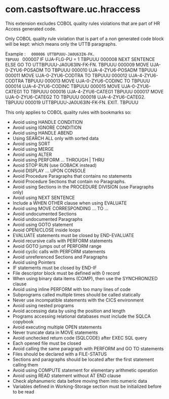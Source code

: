 # com.castsoftware.uc.hraccess

This extension excludes COBOL quality rules violations that are part of HR Access generated code.

Only COBOL quality rule violation that is part of a non generated code block will be kept: which means only the UTTB paragraphs. 

Example : 
`	000006 UTTBPUUU-JA0U63IN-FK.                                            TBPUUU 
`	000007           IF    UJA-FLG-PU = 1                                   TBPUUU 
	000008           NEXT SENTENCE ELSE GO TO UTTBPUUU-JA0U63IN-FK-FN.      TBPUUU 
	000009     MOVE        UJA-0-ZYU6-POSADM TO                             TBPUUU 
	000010                 UJA-4-ZYU6-POSADM                                TBPUUU 
	000011     MOVE        UJA-0-ZYU6-CODTRA TO                             TBPUUU 
  	000012                 UJA-4-ZYU6-CODTRA                                TBPUUU 
  	000013     MOVE        UJA-0-ZYU6-CODINC TO                             TBPUUU 
  	000014                 UJA-4-ZYU6-CODINC                                TBPUUU 
  	000015     MOVE        UJA-0-ZYU6-CATEG1 TO                             TBPUUU 
  	000016                 UJA-4-ZYU6-CATEG1                                TBPUUU 
  	000017     MOVE        UJA-0-ZYU6-CATEG2 TO                             TBPUUU 
  	000018                 UJA-4-ZYU6-CATEG2.                               TBPUUU 
  	000019 UTTBPUUU-JA0U63IN-FK-FN.    EXIT.                                TBPUUU 


This only applies to COBOL quality rules with bookmarks so:

* Avoid using HANDLE CONDITION
* Avoid using IGNORE CONDITION
* Avoid using HANDLE ABEND
* Using SEARCH ALL only with sorted data
* Avoid using SORT
* Avoid using MERGE
* Avoid using ALTER
* Avoid using PERFORM ... THROUGH | THRU
* Avoid STOP RUN (use GOBACK instead)
* Avoid DISPLAY ... UPON CONSOLE
* Avoid Procedure Paragraphs that contains no statements
* Avoid Procedure Sections that contain no Paragraphs.
* Avoid using Sections in the PROCEDURE DIVISION (use Paragraphs only)
* Avoid using NEXT SENTENCE
* Include a WHEN OTHER clause when using EVALUATE
* Avoid using MOVE CORRESPONDING ... TO ...
* Avoid undocumented Sections
* Avoid undocumented Paragraphs
* Avoid using GOTO statement
* Avoid OPEN/CLOSE inside loops
* EVALUATE statements must be closed by END-EVALUATE
* Avoid recursive calls with PERFORM statements
* Avoid GOTO jumps out of PERFORM range
* Avoid cyclic calls with PERFORM statements
* Avoid unreferenced Sections and Paragraphs
* Avoid using Pointers
* IF statements must be closed by END-IF
* File descriptor block must be defined with 0 record
* When using binary data items (COMP), then use the SYNCHRONIZED clause
* Avoid using inline PERFORM with too many lines of code
* Subprograms called multiple times should be called statically
* Never use incompatible statements with the CICS environment
* Avoid using nested programs
* Avoid accessing data by using the position and length
* Programs accessing relational databases must include the SQLCA copybook
* Avoid executing multiple OPEN statements
* Never truncate data in MOVE statements
* Avoid unchecked return code (SQLCODE) after EXEC SQL query
* Each opened file must be closed
* Avoid calling the same paragraph with PERFORM and GO TO statements
* Files should be declared with a FILE-STATUS
* Sections and paragraphs should be located after the first statement calling them
* Avoid using COMPUTE statement for elementary arithmetic operation
* Avoid using READ statement without AT END clause
* Check alphanumeric data before moving them into numeric data
* Variables defined in Working-Storage section must be initialized before to be read
